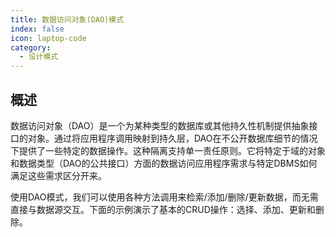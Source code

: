 ```yaml
---
title: 数据访问对象(DAO)模式
index: false
icon: laptop-code
category:
  - 设计模式
---
```


## 概述

数据访问对象（DAO）是一个为某种类型的数据库或其他持久性机制提供抽象接口的对象。通过将应用程序调用映射到持久层，DAO在不公开数据库细节的情况下提供了一些特定的数据操作。这种隔离支持单一责任原则。它将特定于域的对象和数据类型（DAO的公共接口）方面的数据访问应用程序需求与特定DBMS如何满足这些需求区分开来。

使用DAO模式，我们可以使用各种方法调用来检索/添加/删除/更新数据，而无需直接与数据源交互。下面的示例演示了基本的CRUD操作：选择、添加、更新和删除。
